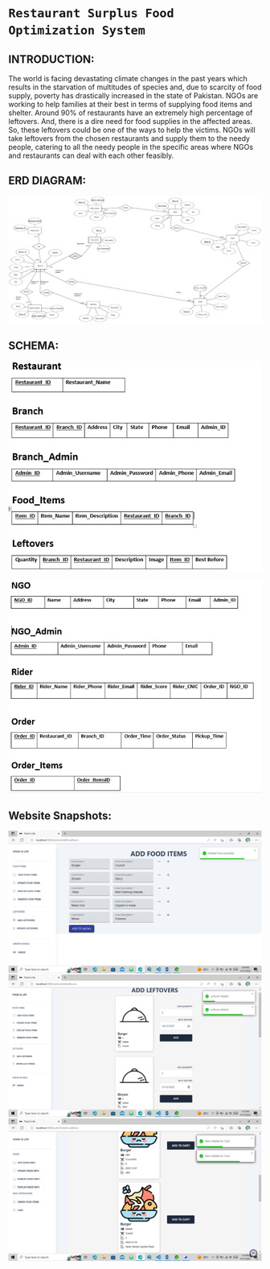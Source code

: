 # `Restaurant Surplus Food Optimization System`


## INTRODUCTION: 

The world is facing devastating climate changes in the past years which results in the starvation of multitudes of species and, due to scarcity of food supply, poverty has drastically increased in the state of Pakistan. NGOs are working to help families at their best in terms of supplying food items and shelter. Around 90% of restaurants have an extremely high percentage of leftovers. And, there is a dire need for food supplies in the affected areas. So, these leftovers could be one of the ways to help the victims. NGOs will take leftovers from the chosen restaurants and supply them to the needy people, catering to all the needy people in the specific areas where NGOs and restaurants can deal with each other feasibly.


## ERD DIAGRAM:
<img src="Project_Design/Project_ERD.png"></img>


## SCHEMA:

<img src="https://github.com/RaofaizanAPSACS/Food_is_Life/blob/main/Project_Design/schema(10.PNG"></img>

<img src="https://github.com/RaofaizanAPSACS/Food_is_Life/blob/main/Project_Design/schema(2).PNG"></img>


## Website Snapshots:

<img src="Project_Design/websnap1.png"></img>
<img src="Project_Design/websnap3.png"></img>
<img src="Project_Design/websnap4.png"></img>

